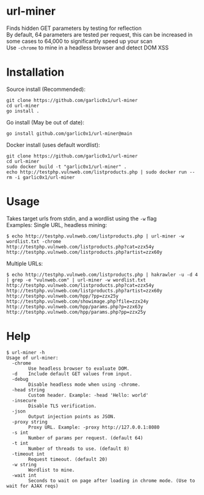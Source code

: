 # url-miner
Finds hidden GET parameters by testing for reflection  
By default, 64 parameters are tested per request, this can be increased in some cases to 64,000 to significantly speed up your scan  
Use `-chrome` to mine in a headless browser and detect DOM XSS  

# Installation
Source install (Recommended):
```
git clone https://github.com/garlic0x1/url-miner
cd url-miner
go install .
```
Go install (May be out of date):  
```
go install github.com/garlic0x1/url-miner@main
```  
Docker install (uses default wordlist):  
```
git clone https://github.com/garlic0x1/url-miner
cd url-miner
sudo docker build -t "garlic0x1/url-miner" .
echo http://testphp.vulnweb.com/listproducts.php | sudo docker run --rm -i garlic0x1/url-miner
```

# Usage
Takes target urls from stdin, and a wordlist using the `-w` flag  
Examples:
Single URL, headless mining:
```
$ echo http://testphp.vulnweb.com/listproducts.php | url-miner -w wordlist.txt -chrome
http://testphp.vulnweb.com/listproducts.php?cat=zzx54y
http://testphp.vulnweb.com/listproducts.php?artist=zzx60y
```
Multiple URLs:
```
$ echo http://testphp.vulnweb.com/listproducts.php | hakrawler -u -d 4 | grep -e "vulnweb.com" | url-miner -w wordlist.txt
http://testphp.vulnweb.com/listproducts.php?cat=zzx54y
http://testphp.vulnweb.com/listproducts.php?artist=zzx60y
http://testphp.vulnweb.com/hpp/?pp=zzx25y
http://testphp.vulnweb.com/showimage.php?file=zzx24y
http://testphp.vulnweb.com/hpp/params.php?p=zzx63y
http://testphp.vulnweb.com/hpp/params.php?pp=zzx25y
```


# Help
```
$ url-miner -h
Usage of url-miner:
  -chrome
    	Use headless browser to evaluate DOM.
  -d	Include default GET values from input.
  -debug
    	Disable headless mode when using -chrome.
  -head string
    	Custom header. Example: -head 'Hello: world'
  -insecure
    	Disable TLS verification.
  -json
    	Output injection points as JSON.
  -proxy string
    	Proxy URL. Example: -proxy http://127.0.0.1:8080
  -s int
    	Number of params per request. (default 64)
  -t int
    	Number of threads to use. (default 8)
  -timeout int
    	Request timeout. (default 20)
  -w string
    	Wordlist to mine.
  -wait int
    	Seconds to wait on page after loading in chrome mode. (Use to wait for AJAX reqs)
```
